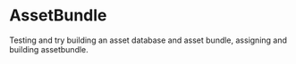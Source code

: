 # AssetBundle
Testing and try building an asset database and asset bundle, assigning and building assetbundle.
